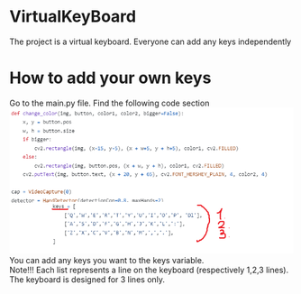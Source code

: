 # VirtualKeyBoard<br>
The project is a virtual keyboard. Everyone can add any keys independently<br>
# How to add your own keys<br>
Go to the main.py file. Find the following code section<br>
![Example](Image/Image.png)
You can add any keys you want to the keys variable.<br>
Note!!! Each list represents a line on the keyboard (respectively 1,2,3 lines). The keyboard is designed for 3 lines only.<br>
